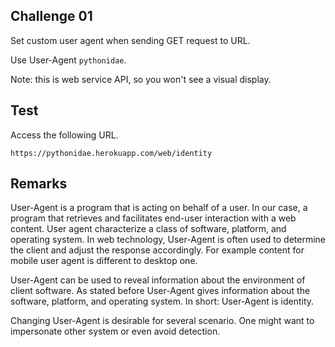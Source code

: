 ## Challenge 01

Set custom user agent when sending GET request to URL.

Use User-Agent `pythonidae`.

Note: this is web service API, so you won't see a visual display.

## Test

Access the following URL.

```
https://pythonidae.herokuapp.com/web/identity
```

## Remarks

User-Agent is a program that is acting on behalf of a user. In our case, a program that retrieves and facilitates end-user interaction with a web content. User agent characterize a class of software, platform, and operating system. In web technology, User-Agent is often used to determine the client and adjust the response accordingly. For example content for mobile user agent is different to desktop one.

User-Agent can be used to reveal information about the environment of client software. As stated before User-Agent gives information about the software, platform, and operating system. In short: User-Agent is identity.

Changing User-Agent is desirable for several scenario. One might want to impersonate other system or even avoid detection.
